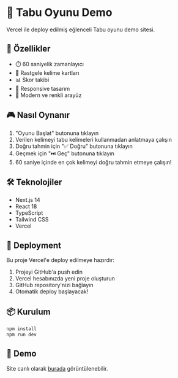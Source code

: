 # 🎯 Tabu Oyunu Demo

Vercel ile deploy edilmiş eğlenceli Tabu oyunu demo sitesi.

## 🚀 Özellikler

- ⏱️ 60 saniyelik zamanlayıcı
- 🎲 Rastgele kelime kartları
- 📊 Skor takibi
- 📱 Responsive tasarım
- 🎨 Modern ve renkli arayüz

## 🎮 Nasıl Oynanır

1. "Oyunu Başlat" butonuna tıklayın
2. Verilen kelimeyi tabu kelimeleri kullanmadan anlatmaya çalışın
3. Doğru tahmin için "✅ Doğru" butonuna tıklayın
4. Geçmek için "⏭️ Geç" butonuna tıklayın
5. 60 saniye içinde en çok kelimeyi doğru tahmin etmeye çalışın!

## 🛠️ Teknolojiler

- Next.js 14
- React 18
- TypeScript
- Tailwind CSS
- Vercel

## 🚀 Deployment

Bu proje Vercel'e deploy edilmeye hazırdır:

1. Projeyi GitHub'a push edin
2. Vercel hesabınızda yeni proje oluşturun
3. GitHub repository'nizi bağlayın
4. Otomatik deploy başlayacak!

## 📦 Kurulum

```bash
npm install
npm run dev
```

## 🎯 Demo

Site canlı olarak [burada](https://tabu-oyunu-demo.vercel.app) görüntülenebilir.